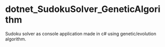 # dotnet_SudokuSolver_GeneticAlgorithm
Sudoku solver as console application made in c# using genetic/evolution algorithm.
